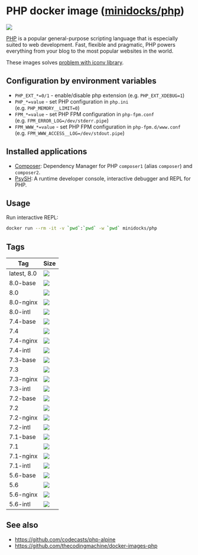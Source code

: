 PHP docker image ([minidocks/php](https://hub.docker.com/r/minidocks/php))
==========================================================================

![](https://upload.wikimedia.org/wikipedia/commons/thumb/2/27/PHP-logo.svg/200px-PHP-logo.svg.png)

[PHP](https://php.net/) is a popular general-purpose scripting language that is
especially suited to web development. Fast, flexible and pragmatic, PHP powers
everything from your blog to the most popular websites in the world.

These images solves [problem with iconv
library](https://github.com/docker-library/php/issues/240#issuecomment-506651614).

Configuration by environment variables
--------------------------------------

-   `PHP_EXT_*=0/1` - enable/disable php extension (e.g. `PHP_EXT_XDEBUG=1`)
-   `PHP_*=value` - set PHP configuration in `php.ini`
    (e.g. `PHP_MEMORY__LIMIT=0`)
-   `FPM_*=value` - set PHP FPM configuration in `php-fpm.conf`
    (e.g. `FPM_ERROR_LOG=/dev/stderr.pipe`)
-   `FPM_WWW_*=value` - set PHP FPM configuration in `php-fpm.d/www.conf`
    (e.g. `FPM_WWW_ACCESS__LOG=/dev/stdout.pipe`)

Installed applications
----------------------

-   [Composer](https://getcomposer.org/): Dependency Manager for PHP `composer1`
    (alias `composer`) and `composer2`.
-   [PsySH](https://psysh.org/): A runtime developer console, interactive
    debugger and REPL for PHP.

Usage
-----

Run interactive REPL:

```bash
docker run --rm -it -v `pwd`:`pwd` -w `pwd` minidocks/php
```

Tags
----

| Tag         | Size                                                                         |
|-------------|------------------------------------------------------------------------------|
| latest, 8.0 | ![](https://images.microbadger.com/badges/image/minidocks/php.svg)           |
| 8.0-base    | ![](https://images.microbadger.com/badges/image/minidocks/php:8.0-base.svg)  |
| 8.0         | ![](https://images.microbadger.com/badges/image/minidocks/php:8.0.svg)       |
| 8.0-nginx   | ![](https://images.microbadger.com/badges/image/minidocks/php:8.0-nginx.svg) |
| 8.0-intl    | ![](https://images.microbadger.com/badges/image/minidocks/php:8.0-intl.svg)  |
| 7.4-base    | ![](https://images.microbadger.com/badges/image/minidocks/php:7.4-base.svg)  |
| 7.4         | ![](https://images.microbadger.com/badges/image/minidocks/php:7.4.svg)       |
| 7.4-nginx   | ![](https://images.microbadger.com/badges/image/minidocks/php:7.4-nginx.svg) |
| 7.4-intl    | ![](https://images.microbadger.com/badges/image/minidocks/php:7.4-intl.svg)  |
| 7.3-base    | ![](https://images.microbadger.com/badges/image/minidocks/php:7.3-base.svg)  |
| 7.3         | ![](https://images.microbadger.com/badges/image/minidocks/php:7.3.svg)       |
| 7.3-nginx   | ![](https://images.microbadger.com/badges/image/minidocks/php:7.3-nginx.svg) |
| 7.3-intl    | ![](https://images.microbadger.com/badges/image/minidocks/php:7.3-intl.svg)  |
| 7.2-base    | ![](https://images.microbadger.com/badges/image/minidocks/php:7.2-base.svg)  |
| 7.2         | ![](https://images.microbadger.com/badges/image/minidocks/php:7.2.svg)       |
| 7.2-nginx   | ![](https://images.microbadger.com/badges/image/minidocks/php:7.2-nginx.svg) |
| 7.2-intl    | ![](https://images.microbadger.com/badges/image/minidocks/php:7.2-intl.svg)  |
| 7.1-base    | ![](https://images.microbadger.com/badges/image/minidocks/php:7.1-base.svg)  |
| 7.1         | ![](https://images.microbadger.com/badges/image/minidocks/php:7.1.svg)       |
| 7.1-nginx   | ![](https://images.microbadger.com/badges/image/minidocks/php:7.1-nginx.svg) |
| 7.1-intl    | ![](https://images.microbadger.com/badges/image/minidocks/php:7.1-intl.svg)  |
| 5.6-base    | ![](https://images.microbadger.com/badges/image/minidocks/php:5.6-base.svg)  |
| 5.6         | ![](https://images.microbadger.com/badges/image/minidocks/php:5.6.svg)       |
| 5.6-nginx   | ![](https://images.microbadger.com/badges/image/minidocks/php:5.6-nginx.svg) |
| 5.6-intl    | ![](https://images.microbadger.com/badges/image/minidocks/php:5.6-intl.svg)  |

See also
--------

-   https://github.com/codecasts/php-alpine
-   https://github.com/thecodingmachine/docker-images-php
